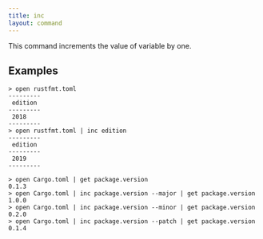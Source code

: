 ```yaml
---
title: inc
layout: command
---
```


This command increments the value of variable by one.

## Examples

```shell
> open rustfmt.toml
---------
 edition 
---------
 2018 
---------
> open rustfmt.toml | inc edition
---------
 edition 
---------
 2019 
---------
```

```shell
> open Cargo.toml | get package.version
0.1.3
> open Cargo.toml | inc package.version --major | get package.version
1.0.0
> open Cargo.toml | inc package.version --minor | get package.version
0.2.0
> open Cargo.toml | inc package.version --patch | get package.version
0.1.4
```
